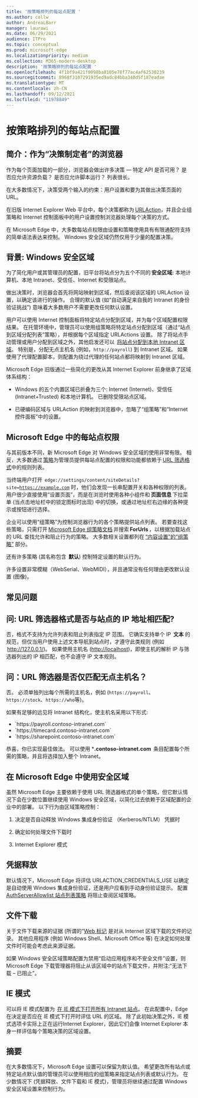 ```yaml
---
title: '按策略排列的每站点配置 '
ms.author: collw
author: AndreaLBarr
manager: laurawi
ms.date: 06/29/2021
audience: ITPro
ms.topic: conceptual
ms.prod: microsoft-edge
ms.localizationpriority: medium
ms.collection: M365-modern-desktop
description: '按策略排列的每站点配置 '
ms.openlocfilehash: 4f1bf9a421f0098ba8105e78f77ac4af62530239
ms.sourcegitcommit: 8968f3107291935ed9adc84bba348d5f187eadae
ms.translationtype: MT
ms.contentlocale: zh-CN
ms.lasthandoff: 09/12/2021
ms.locfileid: "11978849"
---
```

# <a name="persite-configuration-by-policy"></a>按策略排列的每站点配置

## <a name="introduction-browsers-as-decision-makers"></a>简介：作为“决策制定者”的浏览器

作为每个页面加载的一部分，浏览器会做出许多决策 — 特定 API 是否可用？ 是否应允许资源负载？ 是否应允许脚本运行？ 列表很长。

在大多数情况下，决策受两个输入的约束：用户设置和要为其做出决策页面的 URL。

在旧版 Internet Explorer Web 平台中，每个决策都称为 [URLAction](/previous-versions/windows/internet-explorer/ie-developer/platform-apis/ms537178%28v%3dvs.85%29)，并且企业组策略和 Internet 控制面板中的用户设置控制浏览器处理每个决策的方式。  

在 Microsoft Edge 中，大多数每站点权限由设置和策略使用具有有限通配符支持的简单语法表达来控制。 Windows 安全区域仍然仅用于少量的配置决策。

## <a name="background-windows-security-zones"></a>背景: Windows 安全区域

为了简化用户或其管理员的配置，旧平台将站点分为五个不同的 **安全区域:** 本地计算机、本地 Intranet、受信任、Internet 和受限站点。

做出决策时，浏览器会首先将网站映射到区域，然后查阅该区域的 URLAction 设置，以确定该进行的操作。 合理的默认值 (如“自动满足来自我的 Intranet 的身份验证挑战”) 意味着大多数用户不需要更改任何默认设置。

用户可以使用 Internet 控制面板将特定站点分配到区域，并为每个区域配置权限结果。 在托管环境中，管理员可以使用组策略将特定站点分配到区域（通过“站点到区域分配列表”策略），并根据每个区域指定 URLActions 设置。 除了将站点手动管理或用户分配到区域之外，其他启发还可以  [将站点分配到本地 Intranet 区域](/archive/blogs/ieinternals/the-intranet-zone)。 特别是，分配无点主机名 (例如，`http://payroll`) 到 Intranet 区域。 如果使用了代理配置脚本，则配置为绕过代理的任何站点都将映射到 Intranet 区域。

Microsoft Edge 旧版通过一些简化的更改从其 Internet Explorer 前身继承了区域体系结构：

- Windows 的五个内置区域已折叠为三个: Internet (Internet)、受信任 (Intranet+Trusted) 和本地计算机。 已删除受限站点区域。

- 已硬编码区域与 URLAction 的映射到浏览器中，忽略了“组策略”和“Internet 控件面板”中的设置。

## <a name="per-site-permissions-in-the-microsoft-edge"></a>Microsoft Edge 中的每站点权限

与其前版本不同，新 Microsoft Edge 对 Windows 安全区域的使用非常有限。 相反，大多数通过 [策略](/deployedge/microsoft-edge-policies)为管理员提供每站点配置的权限和功能都依赖于 [URL 筛选格式](/DeployEdge/edge-learnmmore-url-list-filter%20format)中的规则列表。

当终端用户打开  <code>edge://settings/content/siteDetails?site=https://example.com</code> 时，他们会发现一长串配置开关和各种权限的列表。 用户很少直接使用“设置页面”，而是在浏览时使用各种小组件和 **页面信息** 下拉菜单 (当点击地址栏中的锁定图标时出现) 中的切换，或通过地址栏右边缘的各种提示或按钮进行选择。

企业可以使用“组策略”为控制浏览器行为的各个策略提供站点列表。 若要查找这些策略，只需打开 [Microsoft Edge 组策略文档](/deployedge/microsoft-edge-policies) 并搜索 **ForUrls** ，以根据加载站点的 URL 查找允许和阻止行为的策略。 大多数相关设置都列在 [“内容设置”的“组策略”](/deployedge/microsoft-edge-policies#content-settings) 部分。

还有许多策略 (其名称包含  **默认**) 控制特定设置的默认行为。

许多设置非常模糊（WebSerial、WebMIDI），并且通常没有任何理由更改默认设置 (图像)。

## <a name="common-questions"></a>常见问题

## <a name="q-can-the-url-filter-format-match-on-a-sites-ip-address"></a>问: URL 筛选器格式是否与站点的 IP 地址相匹配?

否，格式不支持为允许列表和阻止列表指定 IP 范围。 它确实支持单个 IP  **文本** 的规范，但仅当用户使用上述文本导航到站点时，才遵守此类规则 (例如  <http://127.0.0.1/>)。 如果使用主机名 (<http://localhost>)，即使主机的解析 IP 与筛选器列出的 IP 相匹配，也不会遵守 IP 文本规则。

## <a name="q-can-url-filters-matchjustdotless-host-names"></a>问：URL 筛选器是否仅匹配无点主机名？

否。 必须单独列出每个所需的主机名，例如 (`https://payroll`、`https://stock`、`https://who`等)。

如果有足够的远见将 Intranet 结构化，使主机名采用以下形式:

- <div style="display: inline">`https://payroll.contoso-intranet.com`</div>

- <div style="display: inline">`https://timecard.contoso-intranet.com`</div>

- <div style="display: inline">`https://sharepoint.contoso-intranet.com`</div>

恭喜，你已实现最佳做法。 可以使用 ***.contoso-intranet.com**  条目配置每个所需的策略，并且将选择加入整个 Intranet。

## <a name="use-of-security-zones-inthe-microsoft-edge"></a>在 Microsoft Edge 中使用安全区域

虽然 Microsoft Edge 主要依赖于使用 URL 筛选器格式的单个策略，但它默认情况下会在少数位置继续使用 Windows 安全区域，以简化过去依赖于区域配置的企业中的部署。 以下行为由区域策略控制：

1. 决定是否自动释放 Windows 集成身份验证 （Kerberos/NTLM） 凭据时

2. 确定如何处理文件下载时

3. Internet Explorer 模式

## <a name="credential-release"></a>凭据释放

默认情况下，Microsoft Edge 将评估 URLACTION_CREDENTIALS_USE 以确定是自动使用 Windows 集成身份验证，还是用户应看到手动身份验证提示。 配置 [AuthServerAllowlist 站点列表策略](/deployedge/microsoft-edge-policies#authserverallowlist) 将阻止查阅区域策略。

## <a name="file-downloads"></a>文件下载

关于文件下载来源的证据 (所谓的“[Web 标记](https://textslashplain.com/2016/04/04/downloads-and-the-mark-of-the-web/) 是对从 Internet 区域下载的文件的记录。 其他应用程序 (例如 Windows Shell、Microsoft Office 等) 在决定如何处理文件时可能会考虑此来源证据。

如果 Windows 安全区域策略配置为禁用“启动应用程序和不安全文件”设置，则 Microsoft Edge 下载管理器将阻止从该区域中的站点下载文件，并附注:“无法下载 – 已阻止”。  

## <a name="ie-mode"></a>IE 模式

可以将 IE 模式配置为  [在 IE 模式下打开所有 Intranet 站点](/deployedge/edge-ie-mode#configure-all-intranet-sites)。 在此配置中，Edge 在决定是否应在 IE 模式下打开时评估 URL 的区域。 除了此初始决策之外，IE 模式选项卡实际上正在运行Internet Explorer，因此它们会像 Internet Explorer 本身一样评估每个策略决策的区域设置。

## <a name="summary"></a>摘要

在大多数情况下，Microsoft Edge 设置可以保留为默认值。 希望更改所有站点或特定站点默认值的管理员可以使用相应的组策略来指定站点列表或默认行为。 在少数情况下 (凭据释放、文件下载和 IE 模式)，管理员将继续通过配置 Windows 安全区域设置来控制行为。
